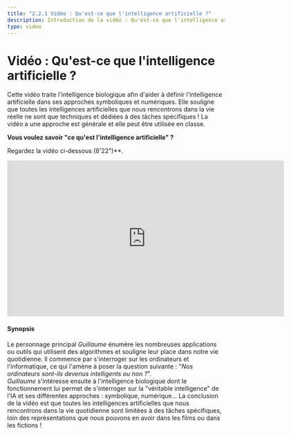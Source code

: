 ```yaml
---
title: "2.2.1 Vidéo : Qu'est-ce que l'intelligence artificielle ?"
description: Introduction de la vidéo : Qu'est-ce que l'intelligence artificielle ?
type: video
---
```


# Vidéo : Qu'est-ce que l'intelligence artificielle ?

Cette vidéo traite l'intelligence biologique afin d'aider à définir l'intelligence artificielle dans ses approches symboliques et numériques. Elle souligne que toutes les intelligences artificielles que nous rencontrons dans la vie réelle ne sont que techniques et dédiées à des tâches spécifiques !
La vidéo a une approche est générale et elle peut être utilisée en classe.

**Vous voulez savoir "ce qu'est l'intelligence artificielle" ?**

Regardez la vidéo ci-dessous (8'22")**.

<center><iframe width="640" height="360" src="https://www.youtube.com/embed/bkuWz0eAS7w?rel=0&showinfo=0&cc_load_policy=1&hl=en&modestbranding=1" frameborder="0" allowfullscreen></iframe></center>

#### Synopsis
Le personnage principal _Guillaume_ énumère les nombreuses applications ou outils qui utilisent des algorithmes et souligne leur place dans notre vie quotidienne. Il commence par s'interroger sur les ordinateurs et l'informatique, ce qui l'amène à poser la question suivante : "*Nos ordinateurs sont-ils devenus intelligents ou non ?*".  
_Guillaume_ s'intéresse ensuite à l'intelligence biologique dont le fonctionnement lui permet de s'interroger sur la "véritable intelligence" de l'IA et ses différentes approches : symbolique, numérique... La conclusion de la vidéo est que toutes les intelligences artificielles que nous rencontrons dans la vie quotidienne sont limitées à des tâches spécifiques, loin des représentations que nous pouvons en avoir dans les films ou dans les fictions !
